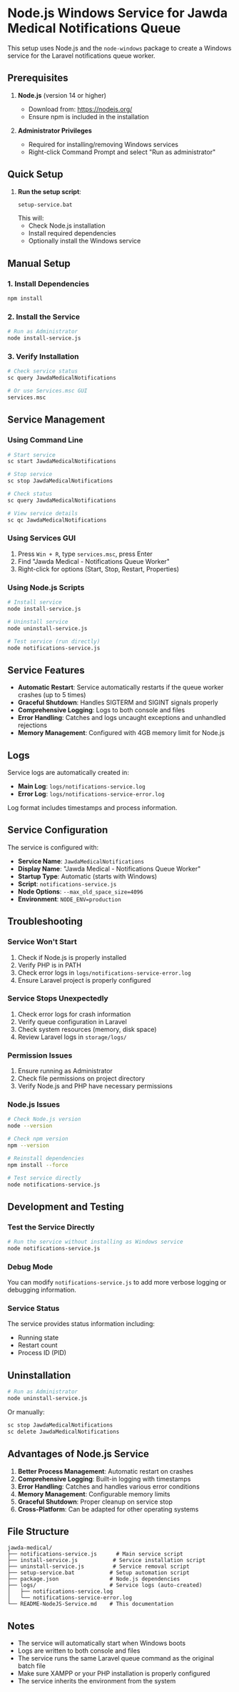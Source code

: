 # Node.js Windows Service for Jawda Medical Notifications Queue

This setup uses Node.js and the `node-windows` package to create a Windows service for the Laravel notifications queue worker.

## Prerequisites

1. **Node.js** (version 14 or higher)
   - Download from: https://nodejs.org/
   - Ensure npm is included in the installation

2. **Administrator Privileges**
   - Required for installing/removing Windows services
   - Right-click Command Prompt and select "Run as administrator"

## Quick Setup

1. **Run the setup script**:
   ```bash
   setup-service.bat
   ```
   This will:
   - Check Node.js installation
   - Install required dependencies
   - Optionally install the Windows service

## Manual Setup

### 1. Install Dependencies
```bash
npm install
```

### 2. Install the Service
```bash
# Run as Administrator
node install-service.js
```

### 3. Verify Installation
```bash
# Check service status
sc query JawdaMedicalNotifications

# Or use Services.msc GUI
services.msc
```

## Service Management

### Using Command Line
```bash
# Start service
sc start JawdaMedicalNotifications

# Stop service
sc stop JawdaMedicalNotifications

# Check status
sc query JawdaMedicalNotifications

# View service details
sc qc JawdaMedicalNotifications
```

### Using Services GUI
1. Press `Win + R`, type `services.msc`, press Enter
2. Find "Jawda Medical - Notifications Queue Worker"
3. Right-click for options (Start, Stop, Restart, Properties)

### Using Node.js Scripts
```bash
# Install service
node install-service.js

# Uninstall service
node uninstall-service.js

# Test service (run directly)
node notifications-service.js
```

## Service Features

- **Automatic Restart**: Service automatically restarts if the queue worker crashes (up to 5 times)
- **Graceful Shutdown**: Handles SIGTERM and SIGINT signals properly
- **Comprehensive Logging**: Logs to both console and files
- **Error Handling**: Catches and logs uncaught exceptions and unhandled rejections
- **Memory Management**: Configured with 4GB memory limit for Node.js

## Logs

Service logs are automatically created in:
- **Main Log**: `logs/notifications-service.log`
- **Error Log**: `logs/notifications-service-error.log`

Log format includes timestamps and process information.

## Service Configuration

The service is configured with:
- **Service Name**: `JawdaMedicalNotifications`
- **Display Name**: "Jawda Medical - Notifications Queue Worker"
- **Startup Type**: Automatic (starts with Windows)
- **Script**: `notifications-service.js`
- **Node Options**: `--max_old_space_size=4096`
- **Environment**: `NODE_ENV=production`

## Troubleshooting

### Service Won't Start
1. Check if Node.js is properly installed
2. Verify PHP is in PATH
3. Check error logs in `logs/notifications-service-error.log`
4. Ensure Laravel project is properly configured

### Service Stops Unexpectedly
1. Check error logs for crash information
2. Verify queue configuration in Laravel
3. Check system resources (memory, disk space)
4. Review Laravel logs in `storage/logs/`

### Permission Issues
1. Ensure running as Administrator
2. Check file permissions on project directory
3. Verify Node.js and PHP have necessary permissions

### Node.js Issues
```bash
# Check Node.js version
node --version

# Check npm version
npm --version

# Reinstall dependencies
npm install --force

# Test service directly
node notifications-service.js
```

## Development and Testing

### Test the Service Directly
```bash
# Run the service without installing as Windows service
node notifications-service.js
```

### Debug Mode
You can modify `notifications-service.js` to add more verbose logging or debugging information.

### Service Status
The service provides status information including:
- Running state
- Restart count
- Process ID (PID)

## Uninstallation

```bash
# Run as Administrator
node uninstall-service.js
```

Or manually:
```bash
sc stop JawdaMedicalNotifications
sc delete JawdaMedicalNotifications
```

## Advantages of Node.js Service

1. **Better Process Management**: Automatic restart on crashes
2. **Comprehensive Logging**: Built-in logging with timestamps
3. **Error Handling**: Catches and handles various error conditions
4. **Memory Management**: Configurable memory limits
5. **Graceful Shutdown**: Proper cleanup on service stop
6. **Cross-Platform**: Can be adapted for other operating systems

## File Structure

```
jawda-medical/
├── notifications-service.js      # Main service script
├── install-service.js           # Service installation script
├── uninstall-service.js         # Service removal script
├── setup-service.bat           # Setup automation script
├── package.json                # Node.js dependencies
├── logs/                       # Service logs (auto-created)
│   ├── notifications-service.log
│   └── notifications-service-error.log
└── README-NodeJS-Service.md    # This documentation
```

## Notes

- The service will automatically start when Windows boots
- Logs are written to both console and files
- The service runs the same Laravel queue command as the original batch file
- Make sure XAMPP or your PHP installation is properly configured
- The service inherits the environment from the system
